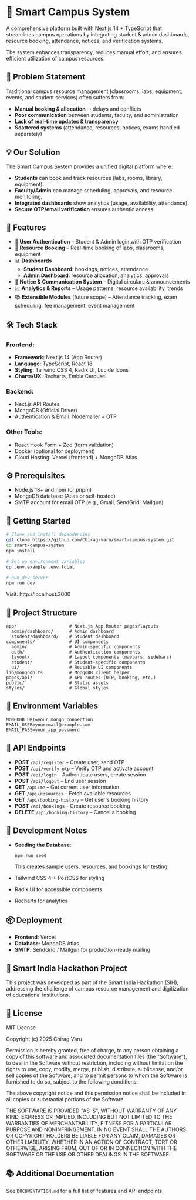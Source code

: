 # 📘 Smart Campus System

A comprehensive platform built with Next.js 14 + TypeScript that streamlines campus operations by integrating student & admin dashboards, resource booking, attendance, notices, and verification systems.

The system enhances transparency, reduces manual effort, and ensures efficient utilization of campus resources.

## 🎯 Problem Statement

Traditional campus resource management (classrooms, labs, equipment, events, and student services) often suffers from:

- **Manual booking & allocation** ➝ delays and conflicts
- **Poor communication** between students, faculty, and administration
- **Lack of real-time updates & transparency**
- **Scattered systems** (attendance, resources, notices, exams handled separately)

## 💡 Our Solution

The Smart Campus System provides a unified digital platform where:

- **Students** can book and track resources (labs, rooms, library, equipment).
- **Faculty/Admin** can manage scheduling, approvals, and resource monitoring.
- **Integrated dashboards** show analytics (usage, availability, attendance).
- **Secure OTP/email verification** ensures authentic access.

## 🚀 Features

- 🔐 **User Authentication** – Student & Admin login with OTP verification
- 📅 **Resource Booking** – Real-time booking of labs, classrooms, equipment
- 📊 **Dashboards**
  - **Student Dashboard**: bookings, notices, attendance
  - **Admin Dashboard**: resource allocation, analytics, approvals
- 📢 **Notice & Communication System** – Digital circulars & announcements
- 📈 **Analytics & Reports** – Usage patterns, resource availability, trends
- 📚 **Extensible Modules** (future scope) – Attendance tracking, exam scheduling, fee management, event management

## 🛠️ Tech Stack

### Frontend:
- **Framework**: Next.js 14 (App Router)
- **Language**: TypeScript, React 18
- **Styling**: Tailwind CSS 4, Radix UI, Lucide Icons
- **Charts/UX**: Recharts, Embla Carousel

### Backend:
- Next.js API Routes
- MongoDB (Official Driver)
- Authentication & Email: Nodemailer + OTP

### Other Tools:
- React Hook Form + Zod (form validation)
- Docker (optional for deployment)
- Cloud Hosting: Vercel (frontend) + MongoDB Atlas

## ⚙️ Prerequisites

- Node.js 18+ and npm (or pnpm)
- MongoDB database (Atlas or self-hosted)
- SMTP account for email OTP (e.g., Gmail, SendGrid, Mailgun)

## 🚀 Getting Started

```bash
# Clone and install dependencies
git clone https://github.com/Chirag-varu/smart-campus-system.git
cd smart-campus-system
npm install

# Set up environment variables
cp .env.example .env.local

# Run dev server
npm run dev
```

Visit: http://localhost:3000

## 📂 Project Structure

```
app/                    # Next.js App Router pages/layouts
  admin/dashboard/      # Admin dashboard
  student/dashboard/    # Student dashboard
components/             # UI components
  admin/                # Admin-specific components
  auth/                 # Authentication components
  layout/               # Layout components (navbars, sidebars)
  student/              # Student-specific components
  ui/                   # Reusable UI components
lib/mongodb.ts          # MongoDB client helper
pages/api/              # API routes (OTP, booking, etc.)
public/                 # Static assets
styles/                 # Global styles
```

## 🔑 Environment Variables

```
MONGODB_URI=your_mongo_connection
EMAIL_USER=youremail@example.com
EMAIL_PASS=your_app_password
```

## 📡 API Endpoints

- **POST** `/api/register` – Create user, send OTP
- **POST** `/api/verify-otp` – Verify OTP and activate account
- **POST** `/api/login` – Authenticate users, create session
- **POST** `/api/logout` – End user session
- **GET** `/api/me` – Get current user information
- **GET** `/api/resources` – Fetch available resources
- **GET** `/api/booking-history` – Get user's booking history
- **POST** `/api/bookings` – Create resource booking
- **DELETE** `/api/booking-history` – Cancel a booking

## 🧪 Development Notes

- **Seeding the Database**:
  ```bash
  npm run seed
  ```
  This creates sample users, resources, and bookings for testing.

- Tailwind CSS 4 + PostCSS for styling
- Radix UI for accessible components
- Recharts for analytics

## 📦 Deployment

- **Frontend**: Vercel
- **Database**: MongoDB Atlas
- **SMTP**: SendGrid / Mailgun for production-ready mailing

## 🧩 Smart India Hackathon Project

This project was developed as part of the Smart India Hackathon (SIH), addressing the challenge of campus resource management and digitization of educational institutions.

## 📝 License

MIT License

Copyright (c) 2025 Chirag Varu

Permission is hereby granted, free of charge, to any person obtaining a copy
of this software and associated documentation files (the "Software"), to deal
in the Software without restriction, including without limitation the rights
to use, copy, modify, merge, publish, distribute, sublicense, and/or sell
copies of the Software, and to permit persons to whom the Software is
furnished to do so, subject to the following conditions:

The above copyright notice and this permission notice shall be included in all
copies or substantial portions of the Software.

THE SOFTWARE IS PROVIDED "AS IS", WITHOUT WARRANTY OF ANY KIND, EXPRESS OR
IMPLIED, INCLUDING BUT NOT LIMITED TO THE WARRANTIES OF MERCHANTABILITY,
FITNESS FOR A PARTICULAR PURPOSE AND NONINFRINGEMENT. IN NO EVENT SHALL THE
AUTHORS OR COPYRIGHT HOLDERS BE LIABLE FOR ANY CLAIM, DAMAGES OR OTHER
LIABILITY, WHETHER IN AN ACTION OF CONTRACT, TORT OR OTHERWISE, ARISING FROM,
OUT OF OR IN CONNECTION WITH THE SOFTWARE OR THE USE OR OTHER DEALINGS IN THE
SOFTWARE.

## 📚 Additional Documentation

See `DOCUMENTATION.md` for a full list of features and API endpoints.